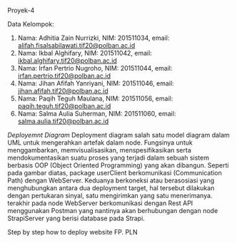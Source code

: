 Proyek-4 <B2-UnifyTech/>

Data Kelompok:

1. Nama: Adhitia Zain Nurrizki, NIM: 201511034, email: alifah.fisalsabilawati.tif20@polban.ac.id
2. Nama: Ikbal Alghifary, NIM: 201511042, email: ikbal.alghifary.tif20@polban.ac.id
3. Nama: Irfan Pertrio Nugroho, NIM: 201511044, email: irfan.pertrio.tif20@polban.ac.id
4. Nama: Jihan Afifah Yanriyani, NIM: 201511046, email: jihan.afifah.tif20@polban.ac.id
5. Nama: Paqih Teguh Maulana, NIM: 201511056, email: paqih.teguh.tif20@polban.ac.id
6. Nama: Salma Aulia Suherman, NIM: 201511060, email: salma.aulia.tif20@polban.ac.id

*Deployemnt Diagram*
Deployment diagram salah satu model diagram dalam UML untuk mengerahkan artefak dalam node. Fungsinya untuk menggambarkan, memvisualisasikan, menspesifikasikan serta mendokumentasikan suatu proses yang terjadi dalam sebuah sistem berbasis OOP (Object Oriented Programming) yang akan dibangun. Seperti pada gambar diatas, package userClient berkomunikasi (Communication Path) dengan WebServer. Keduanya berkoneksi atau berasosiasi yang menghubungkan antara dua deployment target, hal tersebut dilakukan dengan pertukaran sinyal, satu mengirimkan yang satu menerimanya. terakhir pada node WebServer berkomunikasi dengan Rest API menggunakan Postman yang nantinya akan berhubungan dengan node StrapiServer yang berisi database pada Strapi. 

Step by step how to deploy website FP. PLN





